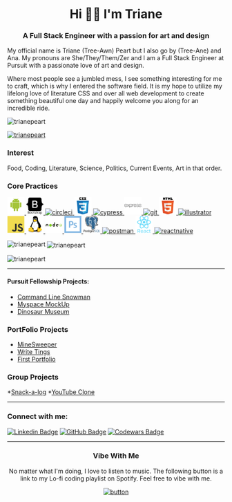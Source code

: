 <h1 align="center">Hi 👋🏽 I'm Triane</h1>
<h3 align="center">A Full Stack Engineer with a passion for art and design</h3>


My official name is Triane (Tree-Awn) Peart but I also go by (Tree-Ane) and Ana. My pronouns are She/They/Them/Zer and I am a Full Stack Engineer at Pursuit with a passionate love of art and design. 

Where most people see a jumbled mess, I see something interesting for me to craft, which is why I entered the software field. It is my hope to utilize my lifelong love of literature CSS and over all web development to create something beautiful one day and happily welcome you along for an incredible ride.

<p align="left"> <img src="https://komarev.com/ghpvc/?username=trianepeart&label=Profile%20views&color=0e75b6&style=flat" alt="trianepeart" /> </p>

<center><p align="left"> <a href="https://github.com/ryo-ma/github-profile-trophy"><img src="https://github-profile-trophy.vercel.app/?username=trianepeart&margin-w=15" alt="trianepeart" /></a> </p></center>

### Interest 

Food, Coding, Literature, Science, Politics, Current Events, Art in that order. 


### Core Practices

<p align="left"> <a href="https://developer.android.com" target="_blank" rel="noreferrer"> <img src="https://raw.githubusercontent.com/devicons/devicon/master/icons/android/android-original-wordmark.svg" alt="android" width="40" height="40"/> </a> <a href="https://getbootstrap.com" target="_blank" rel="noreferrer"> <img src="https://raw.githubusercontent.com/devicons/devicon/master/icons/bootstrap/bootstrap-plain-wordmark.svg" alt="bootstrap" width="40" height="40"/> </a> <a href="https://circleci.com" target="_blank" rel="noreferrer"> <img src="https://www.vectorlogo.zone/logos/circleci/circleci-icon.svg" alt="circleci" width="40" height="40"/> </a> <a href="https://www.w3schools.com/css/" target="_blank" rel="noreferrer"> <img src="https://raw.githubusercontent.com/devicons/devicon/master/icons/css3/css3-original-wordmark.svg" alt="css3" width="40" height="40"/> </a> <a href="https://www.cypress.io" target="_blank" rel="noreferrer"> <img src="https://raw.githubusercontent.com/simple-icons/simple-icons/6e46ec1fc23b60c8fd0d2f2ff46db82e16dbd75f/icons/cypress.svg" alt="cypress" width="40" height="40"/> </a> <a href="https://expressjs.com" target="_blank" rel="noreferrer"> <img src="https://raw.githubusercontent.com/devicons/devicon/master/icons/express/express-original-wordmark.svg" alt="express" width="40" height="40"/> </a> <a href="https://git-scm.com/" target="_blank" rel="noreferrer"> <img src="https://www.vectorlogo.zone/logos/git-scm/git-scm-icon.svg" alt="git" width="40" height="40"/> </a> <a href="https://www.w3.org/html/" target="_blank" rel="noreferrer"> <img src="https://raw.githubusercontent.com/devicons/devicon/master/icons/html5/html5-original-wordmark.svg" alt="html5" width="40" height="40"/> </a> <a href="https://www.adobe.com/in/products/illustrator.html" target="_blank" rel="noreferrer"> <img src="https://www.vectorlogo.zone/logos/adobe_illustrator/adobe_illustrator-icon.svg" alt="illustrator" width="40" height="40"/> </a> <a href="https://developer.mozilla.org/en-US/docs/Web/JavaScript" target="_blank" rel="noreferrer"> <img src="https://raw.githubusercontent.com/devicons/devicon/master/icons/javascript/javascript-original.svg" alt="javascript" width="40" height="40"/> </a> <a href="https://www.linux.org/" target="_blank" rel="noreferrer"> <img src="https://raw.githubusercontent.com/devicons/devicon/master/icons/linux/linux-original.svg" alt="linux" width="40" height="40"/> </a> <a href="https://nodejs.org" target="_blank" rel="noreferrer"> <img src="https://raw.githubusercontent.com/devicons/devicon/master/icons/nodejs/nodejs-original-wordmark.svg" alt="nodejs" width="40" height="40"/> </a> <a href="https://www.photoshop.com/en" target="_blank" rel="noreferrer"> <img src="https://raw.githubusercontent.com/devicons/devicon/master/icons/photoshop/photoshop-line.svg" alt="photoshop" width="40" height="40"/> </a> <a href="https://www.postgresql.org" target="_blank" rel="noreferrer"> <img src="https://raw.githubusercontent.com/devicons/devicon/master/icons/postgresql/postgresql-original-wordmark.svg" alt="postgresql" width="40" height="40"/> </a> <a href="https://postman.com" target="_blank" rel="noreferrer"> <img src="https://www.vectorlogo.zone/logos/getpostman/getpostman-icon.svg" alt="postman" width="40" height="40"/> </a> <a href="https://reactjs.org/" target="_blank" rel="noreferrer"> <img src="https://raw.githubusercontent.com/devicons/devicon/master/icons/react/react-original-wordmark.svg" alt="react" width="40" height="40"/> </a> <a href="https://reactnative.dev/" target="_blank" rel="noreferrer"> <img src="https://reactnative.dev/img/header_logo.svg" alt="reactnative" width="40" height="40"/> </a> </p>

<p><img align="left" src="https://github-readme-stats.vercel.app/api/top-langs?username=trianepeart&show_icons=true&locale=en&layout=compact" alt="trianepeart" /></p>

<p>&nbsp;<img align="center" src="https://github-readme-stats.vercel.app/api?username=trianepeart&show_icons=true&locale=en" alt="trianepeart" /></p>

<p><img align="center" src="https://github-readme-streak-stats.herokuapp.com/?user=trianepeart&" alt="trianepeart" /></p>

<hr>

#### Pursuit Fellowship Projects:
* [Command Line Snowman](https://github.com/TrianePeart/8-0-command-line-snowman)
* [Myspace MockUp](https://github.com/TrianePeart/8-0-css-grid-lab)
* [Dinosaur Museum](https://github.com/TrianePeart/9-0-dinosaur-museum-project)


### PortFolio Projects
* [MineSweeper](https://github.com/TrianePeart/MineSweeper)
* [Write Tings](https://github.com/TrianePeart/triane-portfolio-front-end)
* [First Portfolio](https://github.com/TrianePeart/TrianePortfolio-project)

### Group Projects 
*[Snack-a-log](https://github.com/TrianePeart/project-snack-a-log-frontend/tree/main)
*[YouTube Clone](https://github.com/Shaik-Kamil/youtube-clone)

<hr>


<h3 align="left">Connect with me:</h3>

[![Linkedin Badge](https://img.shields.io/badge/-LinkedIn-blue?style=flat&logo=Linkedin&logoColor=white)](https://www.linkedin.com/in/trianepeart/) [![GitHub Badge](https://img.shields.io/github/followers/TrianePeart?label=Follow%20%40TrianePeart&style=social)](https://github.com/TrianePeart) [![Codewars Badge](https://www.codewars.com/users/TheDemi-GirlHasNoName/badges/small)](https://www.codewars.com/users/TheDemi-GirlHasNoName)

<!--- 
Make buttons - https://shields.io/
Custom Logos - https://github.com/christina-ml?tab=repositories
-->


<hr>

<div align="center">

### Vibe With Me

No matter what I'm doing, I love to listen to music. The following button is a link to my Lo-fi coding playlist on Spotify. Feel free to vibe with me.

[![button](https://user-images.githubusercontent.com/87388431/223205016-8b443b22-50e6-4140-b4de-16e105d8b4bb.png)](https://open.spotify.com/playlist/2TnC9afNCAmyOXXfCQN9nj?si=fd6c387a59c44dbd)

</div>
